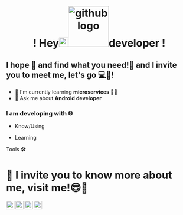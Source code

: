 # <p align="center">! Hey<img src="https://media.giphy.com/media/hvRJCLFzcasrR4ia7z/giphy.gif" width="25px"><img src="https://octodex.github.com/images/spidertocat.png" alt="github logo" width="110px">developer !</p>

## I hope 💖 and find what you need!🦾 and I invite you to meet me, let's go 💻🤖!

- 🌱 I'm currently learning **microservices** 🚢🐳
- 💬 Ask me about **Android developer**
<!--<img src="https://octodex.github.com/images/baracktocat.jpg" alt="github code" width="100px">
<img src="https://octodex.github.com/images/droidtocat.png" alt="github code" width="100px">
<img src="https://octodex.github.com/images/daftpunktocat-guy.gif" alt="github code" width="100px">
<img src="https://octodex.github.com/images/dunetocat.png" alt="github code" width="100px">
<img src="https://octodex.github.com/images/mummytocat.gif" alt="github code" width="100px">
<img src="https://octodex.github.com/images/steroidtocat.png" alt="github code" width="100px">
<img src="https://octodex.github.com/images/luchadortocat.png" alt="github code" width="100px">
<img src="https://octodex.github.com/images/topguntocat.png" alt="github code" width="100px">
<img src="https://octodex.github.com/images/privateinvestocat.jpg" alt="github code" width="100px">
<img src="https://octodex.github.com/images/ironcat.jpg" alt="github code" width="100px">
<img src="https://octodex.github.com/images/xtocat.jpg" alt="github code" width="100px">
<img src="https://octodex.github.com/images/nyantocat.gif" alt="github code" width="100px">
<img src="https://octodex.github.com/images/dojocat.jpg" alt="github code" width="100px">-->

### I am developing with 🌐

- Know/Using

- Learning

Tools 🛠️



# 🦔 I invite you to know more about me, visit me!😎🧢

<a href="https://discord.gg/XTW52Kt">
  <img align="left" alt="Abhishek's Discord" width="22px" src="https://cdn.jsdelivr.net/npm/simple-icons@v3/icons/discord.svg" />
</a>
<a href="https://github.com/AlexanderVerse">
  <img src="https://cdn.jsdelivr.net/npm/simple-icons@3.1.0/icons/github.svg" alt="github logo" width="22px">
</a>
<a href="https://www.linkedin.com/in/alexander-rangel-gonzález-181656184/">
  <img align="left" alt="Mehdi's LinkdeIn" width="22px" src="https://cdn.jsdelivr.net/npm/simple-icons@v3/icons/linkedin.svg" />
</a>
<a href="https://www.instagram.com/alexandermonty92/">
  <img align="left" alt="Mehdi's Instagram" width="22px" src="https://cdn.jsdelivr.net/npm/simple-icons@v3/icons/instagram.svg" />
</a>

<!--Thank you for your collaboration, a warm hug 💖😍   -->
<!--
**AlexanderVerse/AlexanderVerse** is a ✨ _special_ ✨ repository because its `README.md` (this file) appears on your GitHub profile.

Here are some ideas to get you started:

- 🔭 I’m currently working on ...
-  I’m currently learning ...
- 👯 I’m looking to collaborate on ...
- 🤔 I’m looking for help with ...
-  Ask me about ...
- 📫 How to reach me: ...
- 😄 Pronouns: ...
- ⚡ Fun fact: ...
-->
